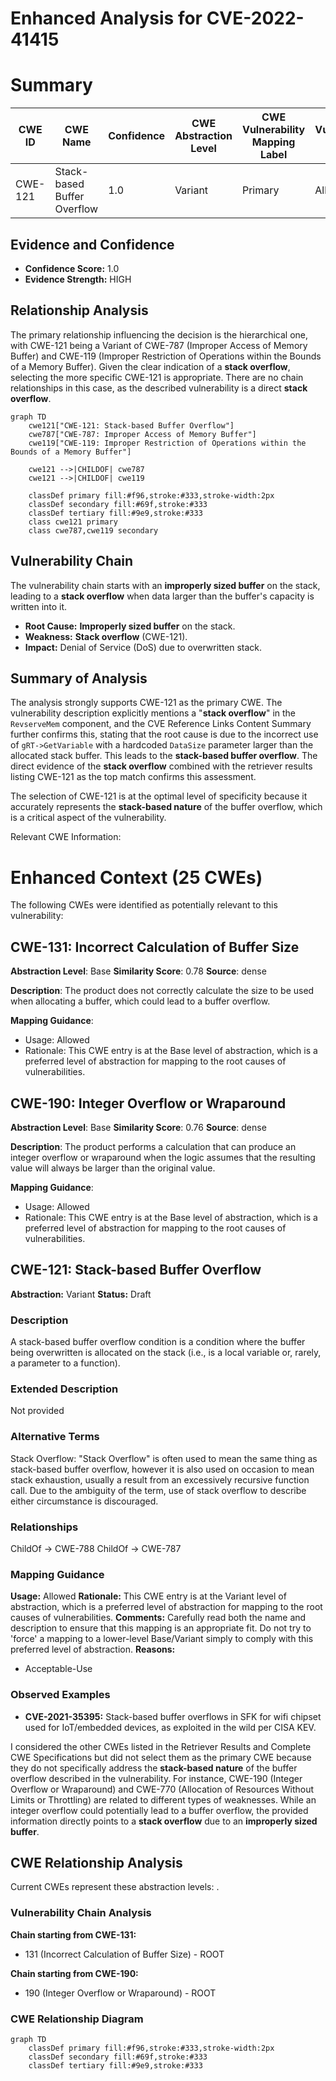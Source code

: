 # Enhanced Analysis for CVE-2022-41415

# Summary
| CWE ID | CWE Name | Confidence | CWE Abstraction Level | CWE Vulnerability Mapping Label | CWE-Vulnerability Mapping Notes |
|---|---|---|---|---|---|
| CWE-121 | Stack-based Buffer Overflow | 1.0 | Variant | Primary | Allowed |

## Evidence and Confidence

*   **Confidence Score:** 1.0
*   **Evidence Strength:** HIGH

## Relationship Analysis
The primary relationship influencing the decision is the hierarchical one, with CWE-121 being a Variant of CWE-787 (Improper Access of Memory Buffer) and CWE-119 (Improper Restriction of Operations within the Bounds of a Memory Buffer). Given the clear indication of a **stack overflow**, selecting the more specific CWE-121 is appropriate. There are no chain relationships in this case, as the described vulnerability is a direct **stack overflow**.

```mermaid
graph TD
    cwe121["CWE-121: Stack-based Buffer Overflow"]
    cwe787["CWE-787: Improper Access of Memory Buffer"]
    cwe119["CWE-119: Improper Restriction of Operations within the Bounds of a Memory Buffer"]
    
    cwe121 -->|CHILDOF| cwe787
    cwe121 -->|CHILDOF| cwe119
    
    classDef primary fill:#f96,stroke:#333,stroke-width:2px
    classDef secondary fill:#69f,stroke:#333
    classDef tertiary fill:#9e9,stroke:#333
    class cwe121 primary
    class cwe787,cwe119 secondary
```

## Vulnerability Chain
The vulnerability chain starts with an **improperly sized buffer** on the stack, leading to a **stack overflow** when data larger than the buffer's capacity is written into it.
  - **Root Cause:** **Improperly sized buffer** on the stack.
  - **Weakness:** **Stack overflow** (CWE-121).
  - **Impact:** Denial of Service (DoS) due to overwritten stack.

## Summary of Analysis
The analysis strongly supports CWE-121 as the primary CWE. The vulnerability description explicitly mentions a "**stack overflow**" in the `RevserveMem` component, and the CVE Reference Links Content Summary further confirms this, stating that the root cause is due to the incorrect use of `gRT->GetVariable` with a hardcoded `DataSize` parameter larger than the allocated stack buffer. This leads to the **stack-based buffer overflow**. The direct evidence of the **stack overflow** combined with the retriever results listing CWE-121 as the top match confirms this assessment.

The selection of CWE-121 is at the optimal level of specificity because it accurately represents the **stack-based nature** of the buffer overflow, which is a critical aspect of the vulnerability.

Relevant CWE Information:

# Enhanced Context (25 CWEs)
The following CWEs were identified as potentially relevant to this vulnerability:

## CWE-131: Incorrect Calculation of Buffer Size
**Abstraction Level**: Base
**Similarity Score**: 0.78
**Source**: dense

**Description**:
The product does not correctly calculate the size to be used when allocating a buffer, which could lead to a buffer overflow.

**Mapping Guidance**:
- Usage: Allowed
- Rationale: This CWE entry is at the Base level of abstraction, which is a preferred level of abstraction for mapping to the root causes of vulnerabilities.

## CWE-190: Integer Overflow or Wraparound
**Abstraction Level**: Base
**Similarity Score**: 0.76
**Source**: dense

**Description**:
The product performs a calculation that can produce an integer overflow or wraparound when the logic assumes that the resulting value will always be larger than the original value.

**Mapping Guidance**:
- Usage: Allowed
- Rationale: This CWE entry is at the Base level of abstraction, which is a preferred level of abstraction for mapping to the root causes of vulnerabilities.

## CWE-121: Stack-based Buffer Overflow
**Abstraction:** Variant
**Status:** Draft

### Description
A stack-based buffer overflow condition is a condition where the buffer being overwritten is allocated on the stack (i.e., is a local variable or, rarely, a parameter to a function).

### Extended Description
Not provided

### Alternative Terms
Stack Overflow: "Stack Overflow" is often used to mean the same thing as stack-based buffer overflow, however it is also used on occasion to mean stack exhaustion, usually a result from an excessively recursive function call. Due to the ambiguity of the term, use of stack overflow to describe either circumstance is discouraged.

### Relationships
ChildOf -> CWE-788
ChildOf -> CWE-787

### Mapping Guidance
**Usage:** Allowed
**Rationale:** This CWE entry is at the Variant level of abstraction, which is a preferred level of abstraction for mapping to the root causes of vulnerabilities.
**Comments:** Carefully read both the name and description to ensure that this mapping is an appropriate fit. Do not try to 'force' a mapping to a lower-level Base/Variant simply to comply with this preferred level of abstraction.
**Reasons:**
- Acceptable-Use

### Observed Examples
- **CVE-2021-35395:** Stack-based buffer overflows in SFK for wifi chipset used for IoT/embedded devices, as exploited in the wild per CISA KEV.

I considered the other CWEs listed in the Retriever Results and Complete CWE Specifications but did not select them as the primary CWE because they do not specifically address the **stack-based nature** of the buffer overflow described in the vulnerability. For instance, CWE-190 (Integer Overflow or Wraparound) and CWE-770 (Allocation of Resources Without Limits or Throttling) are related to different types of weaknesses. While an integer overflow could potentially lead to a buffer overflow, the provided information directly points to a **stack overflow** due to an **improperly sized buffer**.


## CWE Relationship Analysis

Current CWEs represent these abstraction levels: .


### Vulnerability Chain Analysis

**Chain starting from CWE-131:**
- 131 (Incorrect Calculation of Buffer Size) - ROOT


**Chain starting from CWE-190:**
- 190 (Integer Overflow or Wraparound) - ROOT



### CWE Relationship Diagram

```mermaid
graph TD
    classDef primary fill:#f96,stroke:#333,stroke-width:2px
    classDef secondary fill:#69f,stroke:#333
    classDef tertiary fill:#9e9,stroke:#333
```